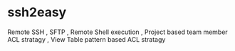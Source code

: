 # ssh2easy
Remote SSH , SFTP , Remote Shell execution , Project based team member ACL stratagy , View Table pattern based ACL stratagy
